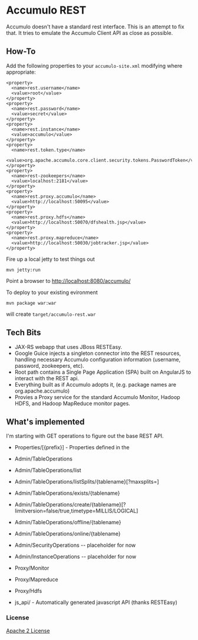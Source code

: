 # Accumulo REST

Accumulo doesn't have a standard rest interface. This is an attempt to fix that. 
It tries to emulate the Accumulo Client API as close as possible.  

## How-To

Add the following properties to your `accumulo-site.xml` modifying where appropriate:

    <property>                                                                    
      <name>rest.username</name>                                                  
      <value>root</value>                                                         
    </property>                                                                   
    <property>                                                                    
      <name>rest.password</name>                                                  
      <value>secret</value>                                                       
    </property>                                                                   
    <property>                                                                    
      <name>rest.instance</name>                                                  
      <value>accumulo</value>                                                     
    </property>                                                                   
    <property>                                                                    
      <name>rest.token.type</name>                                                
      <value>org.apache.accumulo.core.client.security.tokens.PasswordToken</value>
    </property>                                                                           
    <property>                                                                    
      <name>rest-zookeepers</name>                                                
      <value>localhost:2181</value>                                               
    </property>                         
    <property>                                                                    
      <name>rest.proxy.accumulo</name>                                            
      <value>http://localhost:50095</value>                                       
    </property>                                                                   
    <property>                                                                    
      <name>rest.proxy.hdfs</name>                                                
      <value>http://localhost:50070/dfshealth.jsp</value>                         
    </property>                                                                   
    <property>                                                                    
      <name>rest.proxy.mapreduce</name>                                           
      <value>http://localhost:50030/jobtracker.jsp</value>                        
    </property>      

Fire up a local jetty to test things out

    mvn jetty:run

Point a browser to [http://localhost:8080/accumulo/](http://localhost:8080/accumulo)

To deploy to your existing evironment

    mvn package war:war    

will create `target/accumulo-rest.war`

## Tech Bits

* JAX-RS webapp that uses JBoss RESTEasy.
* Google Guice injects a singleton connector into the REST resources, handling necessary Accumulo configuration information (username, password, zookeepers, etc).
* Root path contains a Single Page Application (SPA) built on AngularJS to interact with the REST api.
* Everything built as if Accumulo adopts it, (e.g. package names are org.apache.accumulo)
* Provies a Proxy service for the standard Accumulo Monitor, Hadoop HDFS, and Hadoop MapReduce monitor pages.

## What's implemented

I'm starting with GET operations to figure out the base REST API.

* Properties/[{prefix}] - Properties defined in the 
* Admin/TableOperations
* Admin/TableOperations/list
* Admin/TableOperations/listSplits/{tablename}[?maxsplits=<int>]
* Admin/TableOperations/exists/{tablename}
* Admin/TableOperations/create/{tablename}[?limitversion=false/true,timetype=MILLIS/LOGICAL]
* Admin/TableOperations/offline/{tablename}
* Admin/TableOperations/online/{tablename}
* Admin/SecurityOperations -- placeholder for now
* Admin/InstanceOperations -- placeholder for now
* Proxy/Monitor
* Proxy/Mapreduce
* Proxy/Hdfs

* js_api/ - Automatically generated javascript API (thanks RESTEasy)

### License

 [Apache 2 License](http://www.apache.org/licenses/LICENSE-2.0.html)
